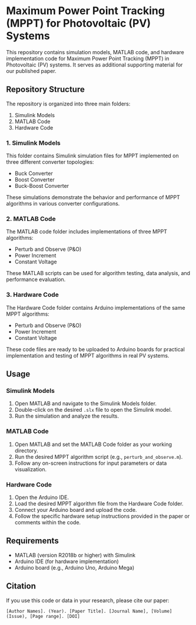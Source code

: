 # Maximum Power Point Tracking (MPPT) for Photovoltaic (PV) Systems

This repository contains simulation models, MATLAB code, and hardware implementation code for Maximum Power Point Tracking (MPPT) in Photovoltaic (PV) systems. It serves as additional supporting material for our published paper.

## Repository Structure

The repository is organized into three main folders:

1. Simulink Models
2. MATLAB Code
3. Hardware Code

### 1. Simulink Models

This folder contains Simulink simulation files for MPPT implemented on three different converter topologies:

- Buck Converter
- Boost Converter
- Buck-Boost Converter

These simulations demonstrate the behavior and performance of MPPT algorithms in various converter configurations.

### 2. MATLAB Code

The MATLAB code folder includes implementations of three MPPT algorithms:

- Perturb and Observe (P&O)
- Power Increment
- Constant Voltage

These MATLAB scripts can be used for algorithm testing, data analysis, and performance evaluation.

### 3. Hardware Code

The Hardware Code folder contains Arduino implementations of the same MPPT algorithms:

- Perturb and Observe (P&O)
- Power Increment
- Constant Voltage

These code files are ready to be uploaded to Arduino boards for practical implementation and testing of MPPT algorithms in real PV systems.

## Usage

### Simulink Models

1. Open MATLAB and navigate to the Simulink Models folder.
2. Double-click on the desired `.slx` file to open the Simulink model.
3. Run the simulation and analyze the results.

### MATLAB Code

1. Open MATLAB and set the MATLAB Code folder as your working directory.
2. Run the desired MPPT algorithm script (e.g., `perturb_and_observe.m`).
3. Follow any on-screen instructions for input parameters or data visualization.

### Hardware Code

1. Open the Arduino IDE.
2. Load the desired MPPT algorithm file from the Hardware Code folder.
3. Connect your Arduino board and upload the code.
4. Follow the specific hardware setup instructions provided in the paper or comments within the code.

## Requirements

- MATLAB (version R2018b or higher) with Simulink
- Arduino IDE (for hardware implementation)
- Arduino board (e.g., Arduino Uno, Arduino Mega)

## Citation

If you use this code or data in your research, please cite our paper:

```
[Author Names]. (Year). [Paper Title]. [Journal Name], [Volume](Issue), [Page range]. [DOI]
```
